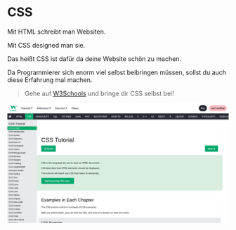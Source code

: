 # CSS

Mit HTML schreibt man Websiten. 

Mit CSS designed man sie.

Das heißt CSS ist dafür da deine Website schön zu machen. 

Da Programmierer sich enorm viel selbst beibringen müssen, sollst du auch diese Erfahrung mal machen. 

> Gehe auf [W3Schools](https://www.w3schools.com/css/default.asp) und bringe dir CSS selbst bei!

[![W3SChools CSS](css.png)](https://www.w3schools.com/css/default.asp)
